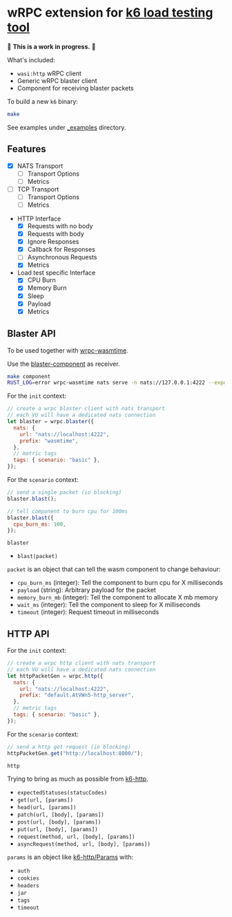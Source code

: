 # wRPC extension for [k6 load testing tool](https://k6.io/)

🚧 **This is a work in progress.** 🚧

What's included:

- `wasi:http` wRPC client
- Generic wRPC blaster client
- Component for receiving blaster packets

To build a new `k6` binary:

```sh
make
```

See examples under [\_examples](./_examples) directory.

## Features

- [x] NATS Transport
  - [ ] Transport Options
  - [ ] Metrics
- [ ] TCP Transport
  - [ ] Transport Options
  - [ ] Metrics
- HTTP Interface
  - [x] Requests with no body
  - [x] Requests with body
  - [x] Ignore Responses
  - [x] Callback for Responses
  - [ ] Asynchronous Requests
  - [x] Metrics
- Load test specific Interface
  - [x] CPU Burn
  - [x] Memory Burn
  - [x] Sleep
  - [x] Payload
  - [x] Metrics

## Blaster API

To be used together with [wrpc-wasmtime](https://github.com/bytecodealliance/wrpc).

Use the [blaster-component](./blaster-component) as receiver.

```sh
make component
RUST_LOG=error wrpc-wasmtime nats serve -n nats://127.0.0.1:4222 --export wasmtime -g wrpc ./blaster-component/blaster-component.wasm
```

For the `init` context:

```javascript
// create a wrpc blaster client with nats transport
// each VU will have a dedicated nats connection
let blaster = wrpc.blaster({
  nats: {
    url: "nats://localhost:4222",
    prefix: "wasmtime",
  },
  // metric tags
  tags: { scenario: "basic" },
});
```

For the `scenario` context:

```javascript
// send a single packet (io blocking)
blaster.blast();

// tell component to burn cpu for 100ms
blaster.blast({
  cpu_burn_ms: 100,
});
```

`blaster`

- `blast(packet)`

`packet` is an object that can tell the wasm component to change behaviour:

- `cpu_burn_ms` (integer): Tell the component to burn cpu for X milliseconds
- `payload` (string): Arbitrary payload for the packet
- `memory_burn_mb` (integer): Tell the component to allocate X mb memory
- `wait_ms` (integer): Tell the component to sleep for X milliseconds
- `timeout` (integer): Request timeout in milliseconds

## HTTP API

For the `init` context:

```javascript
// create a wrpc http client with nats transport
// each VU will have a dedicated nats connection
let httpPacketGen = wrpc.http({
  nats: {
    url: "nats://localhost:4222",
    prefix: "default.AtVWn5-http_server",
  },
  // metric tags
  tags: { scenario: "basic" },
});
```

For the `scenario` context:

```javascript
// send a http get request (io blocking)
httpPacketGen.get("http://localhost:8000/");
```

`http`

Trying to bring as much as possible from [k6-http](https://grafana.com/docs/k6/latest/javascript-api/k6-http/).

- `expectedStatuses(statucCodes)`
- `get(url, [params])`
- `head(url, [params])`
- `patch(url, [body], [params])`
- `post(url, [body], [params])`
- `put(url, [body], [params])`
- `request(method, url, [body], [params])`
- `asyncRequest(method, url, [body], [params])`

`params` is an object like [k6-http/Params](https://grafana.com/docs/k6/latest/javascript-api/k6-http/params/) with:

- `auth`
- `cookies`
- `headers`
- `jar`
- `tags`
- `timeout`
